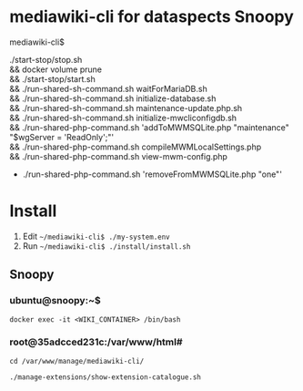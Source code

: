 # mediawiki-cli for dataspects Snoopy

mediawiki-cli$

./start-stop/stop.sh \
&& docker volume prune \
&& ./start-stop/start.sh \
&& ./run-shared-sh-command.sh waitForMariaDB.sh \
&& ./run-shared-sh-command.sh initialize-database.sh \
&& ./run-shared-sh-command.sh maintenance-update.php.sh \
&& ./run-shared-sh-command.sh initialize-mwcliconfigdb.sh \
&& ./run-shared-php-command.sh 'addToMWMSQLite.php "maintenance" "\$wgServer = 'ReadOnly';"' \
&& ./run-shared-php-command.sh compileMWMLocalSettings.php \
&& ./run-shared-php-command.sh view-mwm-config.php
* ./run-shared-php-command.sh 'removeFromMWMSQLite.php "one"'

# Install

1. Edit `~/mediawiki-cli$ ./my-system.env`
2. Run `~/mediawiki-cli$ ./install/install.sh`

## Snoopy

### ubuntu@snoopy:~$
    
    docker exec -it <WIKI_CONTAINER> /bin/bash

### root@35adcced231c:/var/www/html#

    cd /var/www/manage/mediawiki-cli/

    ./manage-extensions/show-extension-catalogue.sh
    